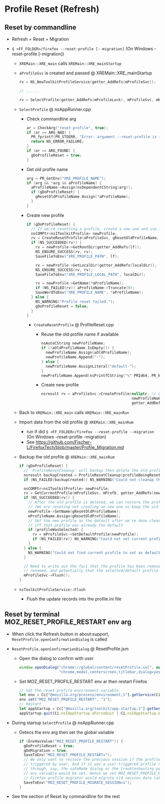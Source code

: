 # Profile Reset (Refresh)

## Reset by commandline
- Refresh = Reset + Migration

- `$ <FF_FOLDER>/firefox --reset-profile [--migration]` (On Windows -reset-profile [-migration])
  - `XREMain::XRE_main` calls `XREMain::XRE_mainStartup`
  
  - `aProfileSvc` is created and passed @ XREMain::XRE_mainStartup
     ```cpp
     rv = NS_NewToolkitProfileService(getter_AddRefs(mProfileSvc));

     // ......

     rv = SelectProfile(getter_AddRefs(mProfileLock), mProfileSvc, mNativeApp, &mStartOffline, &mProfileName);
     ```
     
  - `SelectProfile` @ nsAppRunner.cpp
    - Check commandline arg
      ```cpp
      ar = CheckArg("reset-profile", true);
      if (ar == ARG_BAD) {
        PR_fprintf(PR_STDERR, "Error: argument --reset-profile is invalid when argument --osint is specified\n");
        return NS_ERROR_FAILURE;
      }
      if (ar == ARG_FOUND) {
        gDoProfileReset = true;
      }
      ```
    
    - Get old profile name
      ```cpp
      arg = PR_GetEnv("XRE_PROFILE_NAME");
      if (arg && *arg && aProfileName) {
        aProfileName->Assign(nsDependentCString(arg));
        if (gDoProfileReset) {
          gResetOldProfileName.Assign(*aProfileName);
        }
      }
      ```
    
    - Create new profile
      ```cpp
      if (gDoProfileReset) {
        // If we're resetting a profile, create a new one and use it to startup.
        nsCOMPtr<nsIToolkitProfile> newProfile;
        rv = CreateResetProfile(aProfileSvc, gResetOldProfileName, getter_AddRefs(newProfile));
        if (NS_SUCCEEDED(rv)) {
          rv = newProfile->GetRootDir(getter_AddRefs(lf));
          NS_ENSURE_SUCCESS(rv, rv);
          SaveFileToEnv("XRE_PROFILE_PATH", lf);

          rv = newProfile->GetLocalDir(getter_AddRefs(localDir));
          NS_ENSURE_SUCCESS(rv, rv);
          SaveFileToEnv("XRE_PROFILE_LOCAL_PATH", localDir);

          rv = newProfile->GetName(*aProfileName);
          if (NS_FAILED(rv)) aProfileName->Truncate(0);
          SaveWordToEnv("XRE_PROFILE_NAME", *aProfileName);
        } else {
          NS_WARNING("Profile reset failed.");
          gDoProfileReset = false;
        }
      }
      ```

      - `CreateResetProfile` @ ProfileReset.cpp
        - Reuse the old profile name if available
          ```cpp
          nsAutoCString newProfileName;
          if (!aOldProfileName.IsEmpty()) {
            newProfileName.Assign(aOldProfileName);
            newProfileName.Append("-");
          } else {
            newProfileName.AssignLiteral("default-");
          }
          newProfileName.Append(nsPrintfCString("%" PRId64, PR_Now() / 1000));
          ```
          
        - Create new profile
          ```cpp
          nsresult rv = aProfileSvc->CreateProfile(nullptr, // choose a default dir for us
                                                   newProfileName,
                                                   getter_AddRefs(newProfile));
          ```

  - Back to `XREMain::XRE_main` calls `XREMain::XRE_mainRun`

  - Import data from the old profile @ `XREMain::XRE_mainRum`
    - run if did `$ <FF_FOLDER>/firefox --reset-profile --migration` (On Windows -reset-profile -migration)
    - See https://github.com/Fischer-L/FirefoxTech/blob/master/Profile_Migration.md

  - Backup the old profile @ `XREMain::XRE_mainRum`
    ```cpp
    if (gDoProfileReset) {
      // `ProfileResetCleanup` will backup then delete the old profile
      nsresult backupCreated = ProfileResetCleanup(profileBeingReset);
      if (NS_FAILED(backupCreated)) NS_WARNING("Could not cleanup the profile that was reset");

      nsCOMPtr<nsIToolkitProfile> newProfile;
      rv = GetCurrentProfile(mProfileSvc, mProfD, getter_AddRefs(newProfile));
      if (NS_SUCCEEDED(rv)) {
        // After the old profile is deleted, we can restore the profile name.
        // (We are reseting not creating an new one so keep the old name)
        newProfile->SetName(gResetOldProfileName);
        mProfileName.Assign(gResetOldProfileName);
        // Set the new profile as the default after we're done cleaning up the old profile,
        // iff that profile was already the default
        if (profileWasSelected) {
          rv = mProfileSvc->SetDefaultProfile(newProfile);
          if (NS_FAILED(rv)) NS_WARNING("Could not set current profile as the default");
        }
      } else {
        NS_WARNING("Could not find current profile to set as default / change name.");
      }

      // Need to write out the fact that the profile has been removed, the new profile
      // renamed, and potentially that the selected/default profile changed.
      mProfileSvc->Flush();
    }
    ```

  - `nsToolkitProfileService::Flush`
    - Flush the update records into the profile.ini file
  
  
## Reset by terminal MOZ_RESET_PROFILE_RESTART env arg
  - When click the Refresh button in about:support, `ResetProfile.openConfirmationDialog` is called
  
  - `ResetProfile.openConfirmationDialog` @ ResetProfile.jsm
    - Open the dialog to confirm with user
      ```js
      window.openDialog("chrome://global/content/resetProfile.xul", null, 
                        "chrome,modal,centerscreen,titlebar,dialog=yes", params);
      ```
  
    - Set MOZ_RESET_PROFILE_RESTART env ar then restart Firefox
      ```js
      // Set the reset profile environment variable.
      let env = Cc["@mozilla.org/process/environment;1"].getService(Ci.nsIEnvironment);
      env.set("MOZ_RESET_PROFILE_RESTART", "1");
      // Restart
      let appStartup = Cc["@mozilla.org/toolkit/app-startup;1"].getService(Ci.nsIAppStartup);
      appStartup.quit(Ci.nsIAppStartup.eForceQuit | Ci.nsIAppStartup.eRestart);
      ```
  
  - During startup `SelectProfile` @ nsAppRunner.cpp
    - Detecs the env arg then set the global variable
      ```cpp
      if (EnvHasValue("MOZ_RESET_PROFILE_RESTART")) {
        gDoProfileReset = true;
        gDoMigration = true;
        SaveToEnv("MOZ_RESET_PROFILE_RESTART=");
        // We only want to restore the previous session if the profile refresh was
        // triggered by user. And if it was a user-triggered profile refresh
        // through, say, the safeMode dialog or the troubleshooting page, the MOZ_RESET_PROFILE_RESTART
        // env variable would be set. Hence we set MOZ_RESET_PROFILE_MIGRATE_SESSION here so that
        // Firefox profile migrator would migrate old session data later.
        SaveToEnv("MOZ_RESET_PROFILE_MIGRATE_SESSION=1");
      }
      ```
      
  - See the section of Reset by commandline for the rest
      
